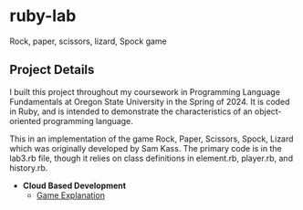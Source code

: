 # ruby-lab
Rock, paper, scissors, lizard, Spock game


<h2>Project Details</h2>
<p>I built this project throughout my coursework in Programming Language Fundamentals at Oregon State University in the Spring of 2024. It is coded in Ruby, and is intended to demonstrate the characteristics of an object-oriented programming language.</p>
<p>This in an implementation of the game Rock, Paper, Scissors, Spock, Lizard which was originally developed by Sam Kass. The primary code is in the lab3.rb file, though it relies on class definitions in element.rb, player.rb, and history.rb.</p>


- <b>Cloud Based Development</b>
  - [Game Explanation](https://www.samkass.com/theories/RPSSL.html) 
